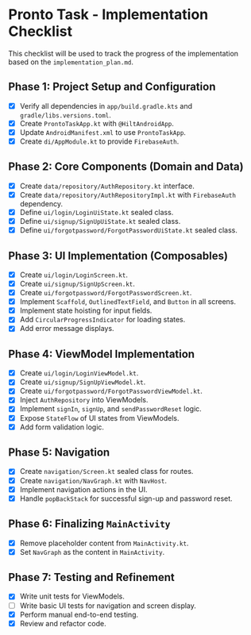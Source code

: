 # Pronto Task - Implementation Checklist

This checklist will be used to track the progress of the implementation based on the `implementation_plan.md`.

## Phase 1: Project Setup and Configuration
- [x] Verify all dependencies in `app/build.gradle.kts` and `gradle/libs.versions.toml`.
- [x] Create `ProntoTaskApp.kt` with `@HiltAndroidApp`.
- [x] Update `AndroidManifest.xml` to use `ProntoTaskApp`.
- [x] Create `di/AppModule.kt` to provide `FirebaseAuth`.

## Phase 2: Core Components (Domain and Data)
- [x] Create `data/repository/AuthRepository.kt` interface.
- [x] Create `data/repository/AuthRepositoryImpl.kt` with `FirebaseAuth` dependency.
- [x] Define `ui/login/LoginUiState.kt` sealed class.
- [x] Define `ui/signup/SignUpUiState.kt` sealed class.
- [x] Define `ui/forgotpassword/ForgotPasswordUiState.kt` sealed class.

## Phase 3: UI Implementation (Composables)
- [x] Create `ui/login/LoginScreen.kt`.
- [x] Create `ui/signup/SignUpScreen.kt`.
- [x] Create `ui/forgotpassword/ForgotPasswordScreen.kt`.
- [x] Implement `Scaffold`, `OutlinedTextField`, and `Button` in all screens.
- [x] Implement state hoisting for input fields.
- [x] Add `CircularProgressIndicator` for loading states.
- [x] Add error message displays.

## Phase 4: ViewModel Implementation
- [x] Create `ui/login/LoginViewModel.kt`.
- [x] Create `ui/signup/SignUpViewModel.kt`.
- [x] Create `ui/forgotpassword/ForgotPasswordViewModel.kt`.
- [x] Inject `AuthRepository` into ViewModels.
- [x] Implement `signIn`, `signUp`, and `sendPasswordReset` logic.
- [x] Expose `StateFlow` of UI states from ViewModels.
- [x] Add form validation logic.

## Phase 5: Navigation
- [x] Create `navigation/Screen.kt` sealed class for routes.
- [x] Create `navigation/NavGraph.kt` with `NavHost`.
- [x] Implement navigation actions in the UI.
- [x] Handle `popBackStack` for successful sign-up and password reset.

## Phase 6: Finalizing `MainActivity`
- [x] Remove placeholder content from `MainActivity.kt`.
- [x] Set `NavGraph` as the content in `MainActivity`.

## Phase 7: Testing and Refinement
- [x] Write unit tests for ViewModels.
- [ ] Write basic UI tests for navigation and screen display.
- [x] Perform manual end-to-end testing.
- [x] Review and refactor code.
